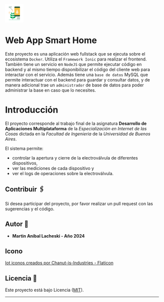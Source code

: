 <img src="docs/iot.png" alt="logo" title="Smart Cultive" width="60" height="60" />

Web App Smart Home
==================

Este proyecto es una aplicación web fullstack que se ejecuta sobre el ecosistema `Docker`. 
Utiliza el `Framework Ionic` para realizar el frontend. También tiene un servicio en `NodeJS` que permite ejecutar código en backend y al mismo tiempo disponibilizar el código del cliente web para interactar con el servicio. Además tiene una `base de datos` MySQL que permite interactuar con el backend para guardar y consultar datos, y de manera adicional trae un `administrador` de base de datos para poder administrar la base en caso que lo necesites.

# Introducción

El proyecto corresponde al trabajo final de la asignatura **Desarrollo de Aplicaciones Multiplataforma** de la *Especialización en Internet de las Cosas* dictada en la *Facultad de Ingenieria* de la *Universidad de Buenos Aires*.

El sistema permite:
- controlar la apertura y cierre de la electroválvula de diferentes dispositivos,
- ver las mediciones de cada dispositivo y
- ver el logs de operaciones sobre la electroválvula.






## Contribuir 🖇️

Si desea participar del proyecto, por favor realizar un pull request con las sugerencias y el código.

## Autor 👥

*  **Martin Anibal Lacheski - Año 2024**

## Icono
<a href="https://www.flaticon.es/iconos-gratis/iot" title="iot iconos">Iot iconos creados por Chanut-is-Industries - Flaticon</a>

## Licencia 📄

Este proyecto está bajo Licencia ([MIT](https://choosealicense.com/licenses/mit/)).

---
